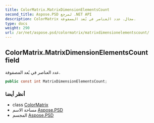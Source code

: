 ```yaml
---
title: ColorMatrix.MatrixDimensionElementsCount
second_title: Aspose.PSD لمرجع .NET API
description: ColorMatrix مجال. عدد العناصر في بُعد المصفوفة.
type: docs
weight: 290
url: /ar/net/aspose.psd/colormatrix/matrixdimensionelementscount/
---
```

## ColorMatrix.MatrixDimensionElementsCount field

عدد العناصر في بُعد المصفوفة.

```csharp
public const int MatrixDimensionElementsCount;
```

### أنظر أيضا

* class [ColorMatrix](../)
* مساحة الاسم [Aspose.PSD](../../colormatrix/)
* المجسم [Aspose.PSD](../../../)



